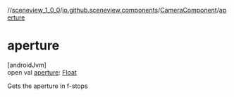 //[sceneview_1_0_0](../../../index.md)/[io.github.sceneview.components](../index.md)/[CameraComponent](index.md)/[aperture](aperture.md)

# aperture

[androidJvm]\
open val [aperture](aperture.md): [Float](https://kotlinlang.org/api/latest/jvm/stdlib/kotlin/-float/index.html)

Gets the aperture in f-stops
